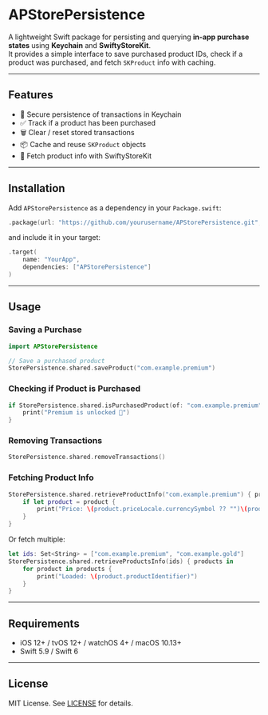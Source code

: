 # APStorePersistence

A lightweight Swift package for persisting and querying **in-app purchase states** using **Keychain** and **SwiftyStoreKit**.  
It provides a simple interface to save purchased product IDs, check if a product was purchased, and fetch `SKProduct` info with caching.

---

## Features

- 🔐 Secure persistence of transactions in Keychain  
- ✅ Track if a product has been purchased  
- 🗑️ Clear / reset stored transactions  
- 📦 Cache and reuse `SKProduct` objects  
- 🔄 Fetch product info with SwiftyStoreKit  

---

## Installation

Add `APStorePersistence` as a dependency in your `Package.swift`:

```swift
.package(url: "https://github.com/yourusername/APStorePersistence.git", from: "1.0.0")
```

and include it in your target:

```swift
.target(
    name: "YourApp",
    dependencies: ["APStorePersistence"]
)
```

---

## Usage

### Saving a Purchase

```swift
import APStorePersistence

// Save a purchased product
StorePersistence.shared.saveProduct("com.example.premium")
```

### Checking if Product is Purchased

```swift
if StorePersistence.shared.isPurchasedProduct(of: "com.example.premium") {
    print("Premium is unlocked 🎉")
}
```

### Removing Transactions

```swift
StorePersistence.shared.removeTransactions()
```

### Fetching Product Info

```swift
StorePersistence.shared.retrieveProductInfo("com.example.premium") { product in
    if let product = product {
        print("Price: \(product.priceLocale.currencySymbol ?? "")\(product.price)")
    }
}
```

Or fetch multiple:

```swift
let ids: Set<String> = ["com.example.premium", "com.example.gold"]
StorePersistence.shared.retrieveProductsInfo(ids) { products in
    for product in products {
        print("Loaded: \(product.productIdentifier)")
    }
}
```

---

## Requirements

- iOS 12+ / tvOS 12+ / watchOS 4+ / macOS 10.13+  
- Swift 5.9 / Swift 6

---

## License

MIT License. See [LICENSE](LICENSE) for details.
